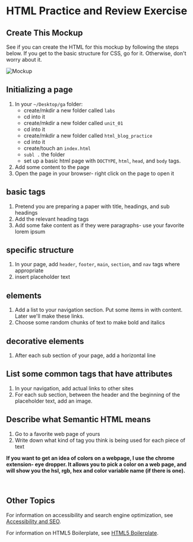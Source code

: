 # HTML Practice and Review Exercise

## Create This Mockup
See if you can create the HTML for this mockup by following the steps below. If you get to the basic structure for CSS, go for it.  Otherwise, don't worry about it. 

![Mockup](https://i.imgur.com/VWjFZnC.png)

## Initializing a page
1. In your `~/Desktop/ga` folder:
    - create/mkdir a new folder called `labs`
    - cd into it
    - create/mkdir a new folder called `unit_01`
    - cd into it
    - create/mkdir a new folder called `html_blog_practice`
    - cd into it
    - create/touch an `index.html`
    - `subl .` the folder
    - set up a basic html page with `DOCTYPE`, `html`, `head`, and `body` tags.
1. Add some content to the page
1. Open the page in your browser- right click on the page to open it

## basic tags
1. Pretend you are preparing a paper with title, headings, and sub headings
1. Add the relevant heading tags
1. Add some fake content as if they were paragraphs- use your favorite lorem ipsum

## specific structure
1. In your page, add `header`, `footer`, `main`, `section`, and `nav` tags where appropriate
1. insert placeholder text

## elements
1. Add a list to your navigation section.  Put some items in with content. Later we'll make these links.
1. Choose some random chunks of text to make bold and italics

## decorative elements
1. After each sub section of your page, add a horizontal line

## List some common tags that have attributes
1. In your navigation, add actual links to other sites
1. For each sub section, between the header and the beginning of the placeholder text, add an image.

## Describe what Semantic HTML means
1. Go to a favorite web page of yours
1. Write down what kind of tag you think is being used for each piece of text

**If you want to get an idea of colors on a webpage, I use the chrome extension- eye dropper.  It allows you to pick a color on a web page, and will show you the hsl, rgb, hex and color variable name (if there is one).**

<br />

## Other Topics

For information on accessibility and search engine optimization, see [Accessibility and SEO](https://github.com/ATL-WDI-Curriculum/atl-wdi-10/blob/master/instructor_notes/unit_01/html/accessibility-and-seo.md).

For information on HTML5 Boilerplate, see [HTML5 Boilerplate](https://github.com/ATL-WDI-Curriculum/atl-wdi-10/blob/master/instructor_notes/unit_01/html/html5-boilerplate.md).
